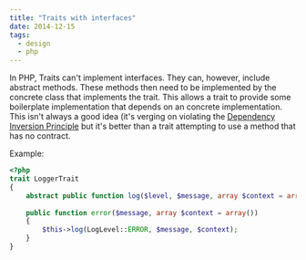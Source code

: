 ```yaml
---
title: "Traits with interfaces"
date: 2014-12-15
tags:
  - design
  - php
---
```


In PHP, Traits can't implement interfaces. They can, however, include abstract methods. These methods then need to be implemented by the concrete class that implements the trait. This allows a trait to provide some boilerplate implementation that depends on an concrete implementation. This isn't always a good idea (it's verging on violating the [Dependency Inversion Principle](http://en.wikipedia.org/wiki/Dependency_inversion_principle) but it's better than a trait attempting to use a method that has no contract.

Example:

```php
<?php
trait LoggerTrait
{
    abstract public function log($level, $message, array $context = array());
    
    public function error($message, array $context = array())
    {
        $this->log(LogLevel::ERROR, $message, $context);
    } 
}
```

